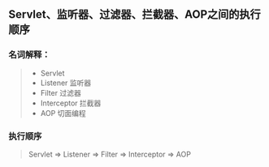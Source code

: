 ## Servlet、监听器、过滤器、拦截器、AOP之间的执行顺序

### 名词解释：

> - Servlet
> - Listener 监听器
> - Filter 过滤器
> - Interceptor 拦截器
> - AOP 切面编程

### 执行顺序
> Servlet => Listener => Filter => Interceptor => AOP